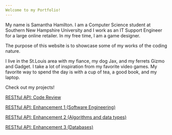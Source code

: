 ```yaml
---
Welcome to my Portfolio!
---
```


My name is Samantha Hamilton. I am a Computer Science student at Southern New Hampshire University and I work as an IT Support Engineer for a large online retailer. In my free time, I am a game designer. 

The purpose of this website is to showcase some of my works of the coding nature.

I live in the St.Louis area with my fiance, my dog Jax, and my ferrets Gizmo and Gadget. I take a lot of inspiration from my favorite video games. My favorite way to spend the day is with a cup of tea, a good book, and my laptop.

Check out my projects!

[RESTful API: Code Review](./code-review.html)

[RESTful API: Enhancement 1 (Software Engineering)](./enhancement-1.html)

[RESTful API: Enhancement 2 (Algorithms and data types)](./enhancement-2.html)

[RESTful API: Enhancement 3 (Databases)](./enhancement-3.html)
